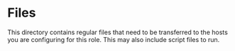 # Files

 This directory contains regular files that need to be transferred
 to the hosts you are configuring for this role.
 This may also include script files to run.
